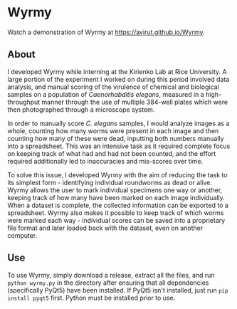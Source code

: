 # Wyrmy

Watch a demonstration of Wyrmy at https://avirut.github.io/Wyrmy.

## About

I developed Wyrmy while interning at the Kirienko Lab at Rice University. A large portion of the experiment I worked on during this period involved data analysis, and manual scoring of the virulence of chemical and biological samples on a population of *Caenorhabditis elegans*, measured in a high-throughput manner through the use of multiple 384-well plates which were then photographed through a microscope system.

In order to manually score *C. elegans* samples, I would analyze images as a whole, counting how many worms were present in each image and then counting how many of these were dead, inputting both numbers manually into a spreadsheet. This was an intensive task as it required complete focus on keeping track of what had and had not been counted, and the effort required additionally led to inaccuracies and mis-scores over time.

To solve this issue, I developed Wyrmy with the aim of reducing the task to its simplest form - identifying individual roundworms as dead or alive. Wyrmy allows the user to mark individual specimens one way or another, keeping track of how many have been marked on each image individually. When a dataset is complete, the collected information can be exported to a spreadsheet. Wyrmy also makes it possible to keep track of which worms were marked each way - individual scores can be saved into a proprietary file format and later loaded back with the dataset, even on another computer.

## Use

To use Wyrmy, simply download a release, extract all the files, and run `python wyrmy.py` in the directory after ensuring that all dependencies (specifically PyQt5) have been installed. If PyQt5 isn't installed, just run `pip install pyqt5` first. Python must be installed prior to use.
